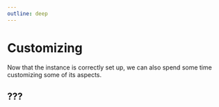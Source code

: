 ```yaml
---
outline: deep
---
```


# Customizing

Now that the instance is correctly set up, we can also spend some time customizing some of its aspects.

## ???

